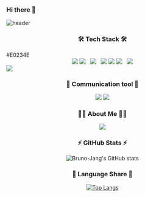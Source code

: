 ### Hi there 👋

![header](https://capsule-render.vercel.app/api?type=waving&color=auto&height=300&section=header&text=Woogyeong%20Jang&fontSize=90&animation=fadeIn&fontAlignY=38&desc=✨Backend%20Developer✨&descAlignY=55&descAlign=65)
<h3 align="center">
    🛠 Tech Stack 🛠
</h3>
#E0234E
<div align="center">
  <img src="https://img.shields.io/badge/GitHub-181717?style=flat&logo=GitHub&logoColor=white"/>
  <img src="https://img.shields.io/badge/HTML5-E34F26?style=flat-square&logo=HTML5&logoColor=white"/></a> &nbsp
  <img src="https://img.shields.io/badge/CSS3-1572B6?style=flat-square&logo=CSS3&logoColor=white"/></a> &nbsp
  <img src="https://img.shields.io/badge/Python-ffde57?style=flat&logo=Python&logoColor=4584b6"/>
  <img src="https://img.shields.io/badge/Django-white?style=flat&logo=Django&logoColor=092E20"/>
  <img src="https://img.shields.io/badge/JavaScript-F7DF1E?style=flat-square&logo=JavaScript&logoColor=white"/></a> &nbsp
  <img src="https://img.shields.io/badge/NestJS-E0234E?style=flat&logo=NestJS&logoColor=white"/>
</div>
<img src="https://img.shields.io/badge/MySQL-4479A1?style=flat&logo=MySQL&logoColor=white"/>

<h3 align="center">
   💬 Communication tool 💬
</h3>
<div align="center">
  <img src="https://img.shields.io/badge/Trello-0052CC?style=flat&logo=Trello&logoColor=4584b6"/>
  <img src="https://img.shields.io/badge/Slack-4A154B?style=flat&logo=Slack&logoColor=092E20"/>
  
</div>

<h3 align="center">
 🙇🏻 About Me 🙇🏻
</h3>
<div align="center">
  <a href="https://bruno-jang.tistory.com"><img src="https://img.shields.io/badge/Tistory-FF5722?style=flat&logo=Vimeo&logoColor=white&link=https://bruno-jang.tistory.com"/></a>

</div>

<h3 align="center">
 ⚡ GitHub Stats ⚡
</h3>

<div align="center">
  
![Bruno-Jang's GitHub stats](https://github-readme-stats.vercel.app/api?username=Bruno-Jang&show_icons=true&theme=great-gatsby)

<h3 align="center">
  🌱 Language Share 🌱
</h3>
 
  
[![Top Langs](https://github-readme-stats.vercel.app/api/top-langs/?username=Bruno-Jang&layout=compact&theme=github_dark&langs_count=5)](https://github.com/anuraghazra/github-readme-stats)



<!--
**Bruno-Jang/Bruno-Jang** is a ✨ _special_ ✨ repository because its `README.md` (this file) appears on your GitHub profile.

Here are some ideas to get you started:

- 🔭 I’m currently working on ...
- 🌱 I’m currently learning ...
- 👯 I’m looking to collaborate on ...
- 🤔 I’m looking for help with ...
- 💬 Ask me about ...
- 📫 How to reach me: ...
- 😄 Pronouns: ...
- ⚡ Fun fact: ...
-->

